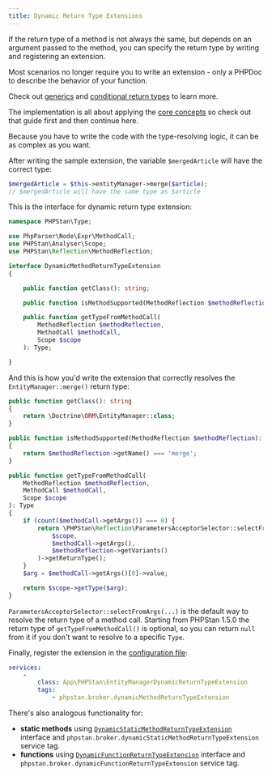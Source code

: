 ```yaml
---
title: Dynamic Return Type Extensions
---
```


If the return type of a method is not always the same, but depends on an argument passed to the method, you can specify the return type by writing and registering an extension.

<div class="bg-blue-100 border-l-4 border-blue-500 text-blue-700 p-4 mb-4" role="alert">

Most scenarios no longer require you to write an extension - only a PHPDoc to describe the behavior of your function.

Check out [generics](/blog/generics-in-php-using-phpdocs) and [conditional return types](/writing-php-code/phpdoc-types#conditional-return-types) to learn more.

</div>

The implementation is all about applying the [core concepts](/developing-extensions/core-concepts) so check out that guide first and then continue here.

<!-- TODO link generics -->
<!-- TODO different example - ParameterBag -->

Because you have to write the code with the type-resolving logic, it can be as complex as you want.

After writing the sample extension, the variable `$mergedArticle` will have the correct type:

```php
$mergedArticle = $this->entityManager->merge($article);
// $mergedArticle will have the same type as $article
```

This is the interface for dynamic return type extension:

```php
namespace PHPStan\Type;

use PhpParser\Node\Expr\MethodCall;
use PHPStan\Analyser\Scope;
use PHPStan\Reflection\MethodReflection;

interface DynamicMethodReturnTypeExtension
{

	public function getClass(): string;

	public function isMethodSupported(MethodReflection $methodReflection): bool;

	public function getTypeFromMethodCall(
		MethodReflection $methodReflection,
		MethodCall $methodCall,
		Scope $scope
	): Type;

}
```

And this is how you'd write the extension that correctly resolves the `EntityManager::merge()` return type:

```php
public function getClass(): string
{
	return \Doctrine\ORM\EntityManager::class;
}

public function isMethodSupported(MethodReflection $methodReflection): bool
{
	return $methodReflection->getName() === 'merge';
}

public function getTypeFromMethodCall(
	MethodReflection $methodReflection,
	MethodCall $methodCall,
	Scope $scope
): Type
{
	if (count($methodCall->getArgs()) === 0) {
		return \PHPStan\Reflection\ParametersAcceptorSelector::selectFromArgs(
			$scope,
			$methodCall->getArgs(),
			$methodReflection->getVariants()
		)->getReturnType();
	}
	$arg = $methodCall->getArgs()[0]->value;

	return $scope->getType($arg);
}
```

`ParametersAcceptorSelector::selectFromArgs(...)` is the default way to resolve the return type of a method call. Starting from PHPStan 1.5.0 the return type of `getTypeFromMethodCall()` is optional, so you can return `null` from it if you don't want to resolve to a specific `Type`.

Finally, register the extension in the [configuration file](/config-reference):

```yaml
services:
	-
		class: App\PHPStan\EntityManagerDynamicReturnTypeExtension
		tags:
			- phpstan.broker.dynamicMethodReturnTypeExtension
```

There's also analogous functionality for:

* **static methods** using [`DynamicStaticMethodReturnTypeExtension`](https://github.com/phpstan/phpstan-src/blob/1.8.x/src/Type/DynamicStaticMethodReturnTypeExtension.php) interface and `phpstan.broker.dynamicStaticMethodReturnTypeExtension` service tag.
* **functions** using [`DynamicFunctionReturnTypeExtension`](https://github.com/phpstan/phpstan-src/blob/1.8.x/src/Type/DynamicFunctionReturnTypeExtension.php) interface and `phpstan.broker.dynamicFunctionReturnTypeExtension` service tag.
